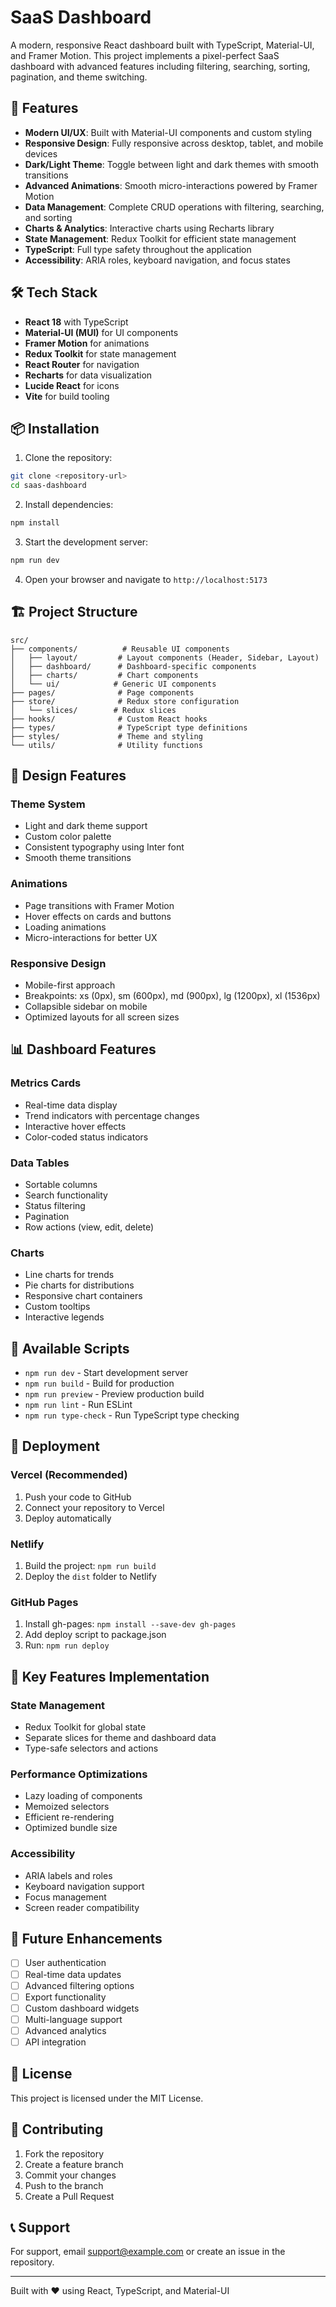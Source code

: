 # SaaS Dashboard

A modern, responsive React dashboard built with TypeScript, Material-UI, and Framer Motion. This project implements a pixel-perfect SaaS dashboard with advanced features including filtering, searching, sorting, pagination, and theme switching.

## 🚀 Features

- **Modern UI/UX**: Built with Material-UI components and custom styling
- **Responsive Design**: Fully responsive across desktop, tablet, and mobile devices
- **Dark/Light Theme**: Toggle between light and dark themes with smooth transitions
- **Advanced Animations**: Smooth micro-interactions powered by Framer Motion
- **Data Management**: Complete CRUD operations with filtering, searching, and sorting
- **Charts & Analytics**: Interactive charts using Recharts library
- **State Management**: Redux Toolkit for efficient state management
- **TypeScript**: Full type safety throughout the application
- **Accessibility**: ARIA roles, keyboard navigation, and focus states

## 🛠️ Tech Stack

- **React 18** with TypeScript
- **Material-UI (MUI)** for UI components
- **Framer Motion** for animations
- **Redux Toolkit** for state management
- **React Router** for navigation
- **Recharts** for data visualization
- **Lucide React** for icons
- **Vite** for build tooling

## 📦 Installation

1. Clone the repository:
```bash
git clone <repository-url>
cd saas-dashboard
```

2. Install dependencies:
```bash
npm install
```

3. Start the development server:
```bash
npm run dev
```

4. Open your browser and navigate to `http://localhost:5173`

## 🏗️ Project Structure

```
src/
├── components/          # Reusable UI components
│   ├── layout/         # Layout components (Header, Sidebar, Layout)
│   ├── dashboard/      # Dashboard-specific components
│   ├── charts/         # Chart components
│   └── ui/            # Generic UI components
├── pages/              # Page components
├── store/              # Redux store configuration
│   └── slices/        # Redux slices
├── hooks/              # Custom React hooks
├── types/              # TypeScript type definitions
├── styles/             # Theme and styling
└── utils/              # Utility functions
```

## 🎨 Design Features

### Theme System
- Light and dark theme support
- Custom color palette
- Consistent typography using Inter font
- Smooth theme transitions

### Animations
- Page transitions with Framer Motion
- Hover effects on cards and buttons
- Loading animations
- Micro-interactions for better UX

### Responsive Design
- Mobile-first approach
- Breakpoints: xs (0px), sm (600px), md (900px), lg (1200px), xl (1536px)
- Collapsible sidebar on mobile
- Optimized layouts for all screen sizes

## 📊 Dashboard Features

### Metrics Cards
- Real-time data display
- Trend indicators with percentage changes
- Interactive hover effects
- Color-coded status indicators

### Data Tables
- Sortable columns
- Search functionality
- Status filtering
- Pagination
- Row actions (view, edit, delete)

### Charts
- Line charts for trends
- Pie charts for distributions
- Responsive chart containers
- Custom tooltips
- Interactive legends

## 🔧 Available Scripts

- `npm run dev` - Start development server
- `npm run build` - Build for production
- `npm run preview` - Preview production build
- `npm run lint` - Run ESLint
- `npm run type-check` - Run TypeScript type checking

## 🚀 Deployment

### Vercel (Recommended)
1. Push your code to GitHub
2. Connect your repository to Vercel
3. Deploy automatically

### Netlify
1. Build the project: `npm run build`
2. Deploy the `dist` folder to Netlify

### GitHub Pages
1. Install gh-pages: `npm install --save-dev gh-pages`
2. Add deploy script to package.json
3. Run: `npm run deploy`

## 🎯 Key Features Implementation

### State Management
- Redux Toolkit for global state
- Separate slices for theme and dashboard data
- Type-safe selectors and actions

### Performance Optimizations
- Lazy loading of components
- Memoized selectors
- Efficient re-rendering
- Optimized bundle size

### Accessibility
- ARIA labels and roles
- Keyboard navigation support
- Focus management
- Screen reader compatibility

## 🔮 Future Enhancements

- [ ] User authentication
- [ ] Real-time data updates
- [ ] Advanced filtering options
- [ ] Export functionality
- [ ] Custom dashboard widgets
- [ ] Multi-language support
- [ ] Advanced analytics
- [ ] API integration

## 📝 License

This project is licensed under the MIT License.

## 🤝 Contributing

1. Fork the repository
2. Create a feature branch
3. Commit your changes
4. Push to the branch
5. Create a Pull Request

## 📞 Support

For support, email support@example.com or create an issue in the repository.

---

Built with ❤️ using React, TypeScript, and Material-UI